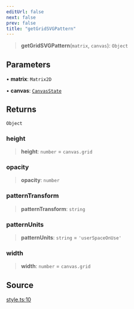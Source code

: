```yaml
---
editUrl: false
next: false
prev: false
title: "getGridSVGPattern"
---
```


> **getGridSVGPattern**(`matrix`, `canvas`): `Object`

## Parameters

• **matrix**: `Matrix2D`

• **canvas**: [`CanvasState`](../type-aliases/CanvasState.md)

## Returns

`Object`

### height

> **height**: `number` = `canvas.grid`

### opacity

> **opacity**: `number`

### patternTransform

> **patternTransform**: `string`

### patternUnits

> **patternUnits**: `string` = `'userSpaceOnUse'`

### width

> **width**: `number` = `canvas.grid`

## Source

[style.ts:10](https://github.com/nodenogg-in/alpha-p2p/blob/920eddf19cd5eb07c362d64c8ceeef67e0a2790c/packages/infinitykit/src/style.ts#L10)
